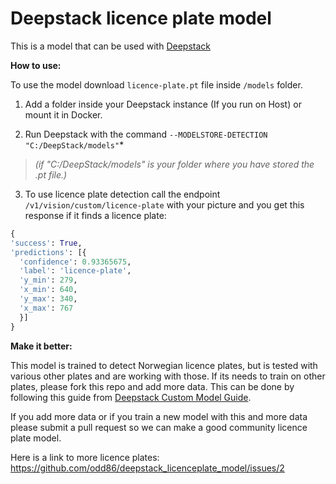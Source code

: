 # Deepstack licence plate model

This is a model that can be used with [Deepstack](https://github.com/johnolafenwa/DeepStack)

**How to use:**

To use the model download `licence-plate.pt` file inside `/models` folder.

1. Add a folder inside your Deepstack instance (If you run on Host) or mount it in Docker.

2. Run Deepstack with the command `--MODELSTORE-DETECTION "C:/DeepStack/models"`*

> *(if "C:/DeepStack/models" is your folder where you have stored the .pt file.)*

3. To use licence plate detection call the endpoint `/v1/vision/custom/licence-plate` with your picture and you get this response if it finds a licence plate:

```python
{
'success': True,
'predictions': [{
  'confidence': 0.93365675,
  'label': 'licence-plate',
  'y_min': 279,
  'x_min': 640,
  'y_max': 340,
  'x_max': 767
  }]
}
```


**Make it better:**

This model is trained to detect Norwegian licence plates, but is tested with various other plates and are working with those. If its needs to train on other plates, please fork this repo and add more data. This can be done by following this guide from [Deepstack Custom Model Guide](https://docs.deepstack.cc/custom-models/datasetprep/index.html).

If you add more data or if you train a new model with this and more data please submit a pull request so we can make a good community licence plate model.

Here is a link to more licence plates:
https://github.com/odd86/deepstack_licenceplate_model/issues/2

